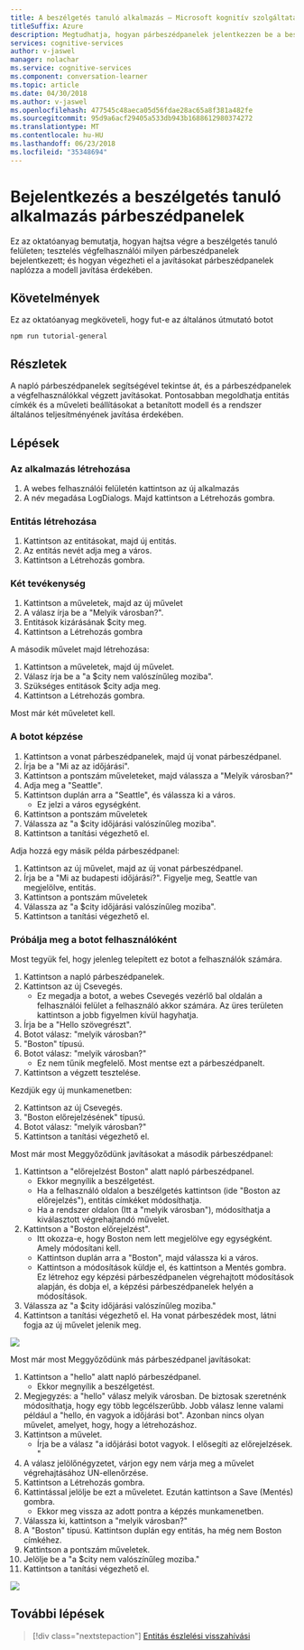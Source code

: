 ```yaml
---
title: A beszélgetés tanuló alkalmazás – Microsoft kognitív szolgáltatások párbeszédpanelek bejelentkezés |} Microsoft Docs
titleSuffix: Azure
description: Megtudhatja, hogyan párbeszédpanelek jelentkezzen be a beszélgetés tanuló alkalmazás.
services: cognitive-services
author: v-jaswel
manager: nolachar
ms.service: cognitive-services
ms.component: conversation-learner
ms.topic: article
ms.date: 04/30/2018
ms.author: v-jaswel
ms.openlocfilehash: 477545c48aeca05d56fdae28ac65a8f381a482fe
ms.sourcegitcommit: 95d9a6acf29405a533db943b1688612980374272
ms.translationtype: MT
ms.contentlocale: hu-HU
ms.lasthandoff: 06/23/2018
ms.locfileid: "35348694"
---
```

# <a name="how-to-log-dialogs-in-a-conversation-learner-application"></a>Bejelentkezés a beszélgetés tanuló alkalmazás párbeszédpanelek

Ez az oktatóanyag bemutatja, hogyan hajtsa végre a beszélgetés tanuló felületen; tesztelés végfelhasználói milyen párbeszédpanelek bejelentkezett; és hogyan végezheti el a javításokat párbeszédpanelek naplózza a modell javítása érdekében.

## <a name="requirements"></a>Követelmények
Ez az oktatóanyag megköveteli, hogy fut-e az általános útmutató botot

    npm run tutorial-general

## <a name="details"></a>Részletek
A napló párbeszédpanelek segítségével tekintse át, és a párbeszédpanelek a végfelhasználókkal végzett javításokat.  Pontosabban megoldhatja entitás címkék és a műveleti beállításokat a betanított modell és a rendszer általános teljesítményének javítása érdekében. 

## <a name="steps"></a>Lépések

### <a name="create-the-application"></a>Az alkalmazás létrehozása

1. A webes felhasználói felületén kattintson az új alkalmazás
2. A név megadása LogDialogs. Majd kattintson a Létrehozás gombra.

### <a name="create-an-entity"></a>Entitás létrehozása

1. Kattintson az entitásokat, majd új entitás.
2. Az entitás nevét adja meg a város.
3. Kattintson a Létrehozás gombra.

### <a name="create-two-actions"></a>Két tevékenység

1. Kattintson a műveletek, majd az új művelet
2. A válasz írja be a "Melyik városban?".
3. Entitások kizárásának $city meg.
3. Kattintson a Létrehozás gombra

A második művelet majd létrehozása:

1. Kattintson a műveletek, majd új művelet.
3. Válasz írja be a "a $city nem valószínűleg moziba".
4. Szükséges entitások $city adja meg.
4. Kattintson a Létrehozás gombra.

Most már két műveletet kell.

### <a name="train-the-bot"></a>A botot képzése

1. Kattintson a vonat párbeszédpanelek, majd új vonat párbeszédpanel.
2. Írja be a "Mi az az időjárási".
3. Kattintson a pontszám műveleteket, majd válassza a "Melyik városban?"
2. Adja meg a "Seattle".
3. Kattintson duplán arra a "Seattle", és válassza ki a város.
    - Ez jelzi a város egységként.
5. Kattintson a pontszám műveletek
6. Válassza az "a $city időjárási valószínűleg moziba".
7. Kattintson a tanítási végezhető el.

Adja hozzá egy másik példa párbeszédpanel:

1. Kattintson az új művelet, majd az új vonat párbeszédpanel.
2. Írja be a "Mi az budapesti időjárási?". Figyelje meg, Seattle van megjelölve, entitás.
5. Kattintson a pontszám műveletek 
6. Válassza az "a $city időjárási valószínűleg moziba".
7. Kattintson a tanítási végezhető el.

### <a name="try-the-bot-as-the-user"></a>Próbálja meg a botot felhasználóként
Most tegyük fel, hogy jelenleg telepített ez botot a felhasználók számára.

1. Kattintson a napló párbeszédpanelek.
2. Kattintson az új Csevegés.
    - Ez megadja a botot, a webes Csevegés vezérlő bal oldalán a felhasználói felület a felhasználó akkor számára. Az üres területen kattintson a jobb figyelmen kívül hagyhatja.
3. Írja be a "Hello szövegrészt".
4. Botot válasz: "melyik városban?"
4. "Boston" típusú.
5. Botot válasz: "melyik városban?"
    - Ez nem tűnik megfelelő. Most mentse ezt a párbeszédpanelt.
2. Kattintson a végzett tesztelése.

Kezdjük egy új munkamenetben:

2. Kattintson az új Csevegés.
3. "Boston előrejelzésének" típusú.
4. Botot válasz: "melyik városban?"
2. Kattintson a tanítási végezhető el.

Most már most Meggyőződünk javításokat a második párbeszédpanel:

1. Kattintson a "előrejelzést Boston" alatt napló párbeszédpanel.
    - Ekkor megnyílik a beszélgetést.
    - Ha a felhasználó oldalon a beszélgetés kattintson (ide "Boston az előrejelzés"), entitás címkéket módosíthatja.
    - Ha a rendszer oldalon (Itt a "melyik városban"), módosíthatja a kiválasztott végrehajtandó művelet.
5. Kattintson a "Boston előrejelzést". 
    - Itt okozza-e, hogy Boston nem lett megjelölve egy egységként. Amely módosítani kell.
    - Kattintson duplán arra a "Boston", majd válassza ki a város.
    - Kattintson a módosítások küldje el, és kattintson a Mentés gombra. Ez létrehoz egy képzési párbeszédpanelen végrehajtott módosítások alapján, és dobja el, a képzési párbeszédpanelek helyén a módosítások.
6. Válassza az "a $city időjárási valószínűleg moziba."
7. Kattintson a tanítási végezhető el. Ha vonat párbeszédek most, látni fogja az új művelet jelenik meg.

![](../media/tutorial9_logdiag1.PNG)

Most már most Meggyőződünk más párbeszédpanel javításokat:

1. Kattintson a "hello" alatt napló párbeszédpanel.
    - Ekkor megnyílik a beszélgetést.
3. Megjegyzés: a "hello" válasz melyik városban. De biztosak szeretnénk módosíthatja, hogy egy több legcélszerűbb. Jobb válasz lenne valami például a "hello, én vagyok a időjárási bot". Azonban nincs olyan művelet, amelyet, hogy, hogy a létrehozáshoz.
4. Kattintson a művelet.
    - Írja be a válasz "a időjárási botot vagyok. I elősegíti az előrejelzések. "
6. A válasz jelölőnégyzetet, várjon egy nem várja meg a művelet végrehajtásához UN-ellenőrzése.
7. Kattintson a Létrehozás gombra.
8. Kattintással jelölje be ezt a műveletet. Ezután kattintson a Save (Mentés) gombra.
    - Ekkor meg vissza az adott pontra a képzés munkamenetben.
6. Válassza ki, kattintson a "melyik városban?"
7. A "Boston" típusú. Kattintson duplán egy entitás, ha még nem Boston címkéhez.
8. Kattintson a pontszám műveletek.
9. Jelölje be a "a $city nem valószínűleg moziba."
10. Kattintson a tanítási végezhető el.

![](../media/tutorial9_addnewaction.PNG)

## <a name="next-steps"></a>További lépések

> [!div class="nextstepaction"]
> [Entitás észlelési visszahívási](./10-entity-detection-callback.md)

